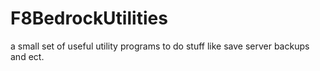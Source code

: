 # F8BedrockUtilities
a small set of useful utility programs to do stuff like save server backups and ect.
